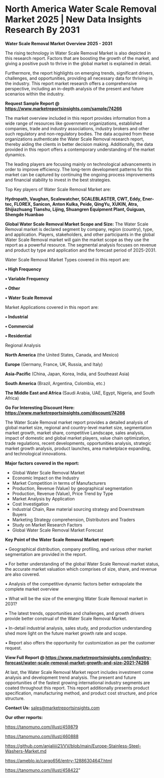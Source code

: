 # North America Water Scale Removal Market 2025 | New Data Insights Research By 2031

<Strong> Water Scale Removal Market Overview 2025 - 2031</strong>

The rising technology in Water Scale Removal Market is also depicted in this research report. Factors that are boosting the growth of the market, and giving a positive push to thrive in the global market is explained in detail.

Furthermore, the report highlights on emerging trends, significant drivers, challenges, and opportunities, providing all necessary data for thriving in the industry. This report market research offers a comprehensive perspective, including an in-depth analysis of the present and future scenarios within the industry.

<strong>Request Sample Report @ <a href=https://www.marketreportsinsights.com/sample/74266>https://www.marketreportsinsights.com/sample/74266</a></strong>

The market overview included in this report provides information from a wide range of resources like government organizations, established companies, trade and industry associations, industry brokers and other such regulatory and non-regulatory bodies. The data acquired from these organizations authenticate the Water Scale Removal research report, thereby aiding the clients in better decision making. Additionally, the data provided in this report offers a contemporary understanding of the market dynamics.

The leading players are focusing mainly on technological advancements in order to improve efficiency. The long-term development patterns for this market can be captured by continuing the ongoing process improvements and financial stability to invest in the best strategies.

Top Key players of Water Scale Removal Market are:

<strong>Hydropath, Vaughan, Scalewatcher, SCALEBLASTER, CWT, Eddy, Ener-tec, FLOREX, Sanicon, Anton Kulka, Peide, QingYu, XUKIN, Atra, Shijiazhuang Tianshu, Lijing, Shuangren Equipment Plant, Guiguan, Shengde Huanbao</strong>

<strong><b>Global Water Scale Removal Market Scope and Size:</b></strong>
The Water Scale Removal market is declared segment by company, region (country), type, and application. Players, stakeholders, and other participants in the global Water Scale Removal market will gain the market scope as they use the report as a powerful resource. The segmental analysis focuses on revenue and product by type and application and the forecast period of 2025-2031.

Water Scale Removal Market Types covered in this report are:

<strong>• High Frequency

• Variable Frequency

• Other

• Water Scale Removal</strong>

Market Applications covered in this report are:

<strong>• Industrial

• Commercial

• Residential</strong> 

Regional Analysis

<strong>North America</strong> (the United States, Canada, and Mexico)

<strong>Europe</strong> (Germany, France, UK, Russia, and Italy)

<strong>Asia-Pacific</strong> (China, Japan, Korea, India, and Southeast Asia)

<strong>South America</strong> (Brazil, Argentina, Colombia, etc.)

<strong>The Middle East and Africa</strong> (Saudi Arabia, UAE, Egypt, Nigeria, and South Africa)

<strong>Go For Interesting Discount Here: <a href=https://www.marketreportsinsights.com/discount/74266>https://www.marketreportsinsights.com/discount/74266</a></strong>

The Water Scale Removal market report provides a detailed analysis of global market size, regional and country-level market size, segmentation market growth, market share, competitive Landscape, sales analysis, impact of domestic and global market players, value chain optimization, trade regulations, recent developments, opportunities analysis, strategic market growth analysis, product launches, area marketplace expanding, and technological innovations.

<strong><b>Major factors covered in the report:</b></strong>
<ul>
  <li>Global Water Scale Removal Market </li>
  <li>Economic Impact on the Industry</li>
  <li>Market Competition in terms of Manufacturers</li>
  <li>Production, Revenue (Value) by geographical segmentation</li>
  <li>Production, Revenue (Value), Price Trend by Type</li>
  <li>Market Analysis by Application</li>
  <li>Cost Investigation</li>
  <li>Industrial Chain, Raw material sourcing strategy and Downstream Buyers</li>
  <li>Marketing Strategy comprehension, Distributors and Traders</li>
  <li>Study on Market Research Factors</li>
  <li>Global Water Scale Removal Market Forecast</li>
</ul>

<strong><b>Key Point of the Water Scale Removal Market report:</b></strong>

• Geographical distribution, company profiling, and various other market segmentation are provided in the report.

• For better understanding of the global Water Scale Removal market status, the accurate market valuation which comprises of size, share, and revenue are also covered.

• Analysis of the competitive dynamic factors better extrapolate the complete market overview

• What will be the size of the emerging Water Scale Removal market in 2031?

• The latest trends, opportunities and challenges, and growth drivers provide better construal of the Water Scale Removal Market.

• In-detail industrial analysis, sales study, and production understanding shed more light on the future market growth rate and scope.

• Report also offers the opportunity for customization as per the customer request.

<strong><b>View Full Report @ <a href=https://www.marketreportsinsights.com/industry-forecast/water-scale-removal-market-growth-and-size-2021-74266>https://www.marketreportsinsights.com/industry-forecast/water-scale-removal-market-growth-and-size-2021-74266</a></b></strong>


At last, the Water Scale Removal Market report includes investment come analysis and development trend analysis. The present and future opportunities of the fastest growing international industry segments are coated throughout this report. This report additionally presents product specification, manufacturing method, and product cost structure, and price structure.

<strong>Contact Us:</strong>
sales@marketreportsinsights.com

<strong>Our other reports:</strong>

<a href=https://tanomuno.com/illust/459879>https://tanomuno.com/illust/459879</a>

<a href=https://tanomuno.com/illust/460888>https://tanomuno.com/illust/460888</a>

<a href=https://github.com/anjaliiii21/VV/blob/main/Europe-Stainless-Steel-Washers-Market.md>https://github.com/anjaliiii21/VV/blob/main/Europe-Stainless-Steel-Washers-Market.md</a>

<a href=https://ameblo.jp/cargo656/entry-12886304647.html>https://ameblo.jp/cargo656/entry-12886304647.html</a>

<a href=https://tanomuno.com/illust/458422>https://tanomuno.com/illust/458422</a>"
